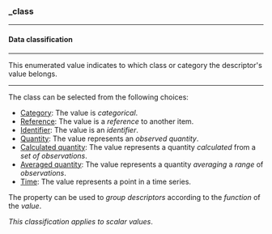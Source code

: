 ### _class

------

#### Data classification

------

This enumerated value indicates to which class or category the descriptor's value belongs.

------

The class can be selected from the following choices:

- [Category](_class_category): The value is *categorical*.
- [Reference](_class_reference): The value is a *reference* to another item.
- [Identifier](_class_identifier): The value is an *identifier*.
- [Quantity](_class_quantity): The value represents an *observed quantity*.
- [Calculated quantity](_class_quantity_calculated): The value represents a quantity *calculated* from a *set of observations*.
- [Averaged quantity](_class_quantity_averaged): The value represents a quantity *averaging* a *range* of *observations*.
- [Time](_class_time): The value represents a point in a time series.

The property can be used to *group descriptors* according to the *function* of the *value*.

*This classification applies to scalar values*.